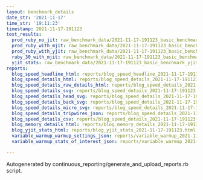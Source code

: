 ```yaml
---
layout: benchmark_details
date_str: '2021-11-17'
time_str: '19:11:23'
timestamp: 2021-11-17-191123
test_results:
  prod_ruby_no_jit: raw_benchmark_data/2021-11-17-191123_basic_benchmark_prod_ruby_no_jit.json
  prod_ruby_with_mjit: raw_benchmark_data/2021-11-17-191123_basic_benchmark_prod_ruby_with_mjit.json
  prod_ruby_with_yjit: raw_benchmark_data/2021-11-17-191123_basic_benchmark_prod_ruby_with_yjit.json
  ruby_30_with_mjit: raw_benchmark_data/2021-11-17-191123_basic_benchmark_ruby_30_with_mjit.json
  yjit_stats: raw_benchmark_data/2021-11-17-191123_basic_benchmark_yjit_stats.json
reports:
  blog_speed_headline_html: reports/blog_speed_headline_2021-11-17-191123.html
  blog_speed_details_html: reports/blog_speed_details_2021-11-17-191123.html
  blog_speed_details_raw_details_html: reports/blog_speed_details_2021-11-17-191123.raw_details.html
  blog_speed_details_svg: reports/blog_speed_details_2021-11-17-191123.svg
  blog_speed_details_head_svg: reports/blog_speed_details_2021-11-17-191123.head.svg
  blog_speed_details_back_svg: reports/blog_speed_details_2021-11-17-191123.back.svg
  blog_speed_details_micro_svg: reports/blog_speed_details_2021-11-17-191123.micro.svg
  blog_speed_details_tripwires_json: reports/blog_speed_details_2021-11-17-191123.tripwires.json
  blog_speed_details_csv: reports/blog_speed_details_2021-11-17-191123.csv
  blog_memory_details_html: reports/blog_memory_details_2021-11-17-191123.html
  blog_yjit_stats_html: reports/blog_yjit_stats_2021-11-17-191123.html
  variable_warmup_warmup_settings_json: reports/variable_warmup_2021-11-17-191123.warmup_settings.json
  variable_warmup_stats_of_interest_json: reports/variable_warmup_2021-11-17-191123.stats_of_interest.json

---
```

Autogenerated by continuous_reporting/generate_and_upload_reports.rb script.
